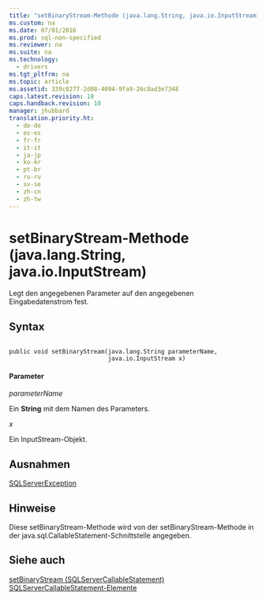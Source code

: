 ```yaml
---
title: "setBinaryStream-Methode (java.lang.String, java.io.InputStream)"
ms.custom: na
ms.date: 07/01/2016
ms.prod: sql-non-specified
ms.reviewer: na
ms.suite: na
ms.technology: 
  - drivers
ms.tgt_pltfrm: na
ms.topic: article
ms.assetid: 339c8277-2d08-4094-9fa9-26c8ad3e7348
caps.latest.revision: 10
caps.handback.revision: 10
manager: jhubbard
translation.priority.ht: 
  - de-de
  - es-es
  - fr-fr
  - it-it
  - ja-jp
  - ko-kr
  - pt-br
  - ru-ru
  - sv-se
  - zh-cn
  - zh-tw
---
```

# setBinaryStream-Methode (java.lang.String, java.io.InputStream)
  Legt den angegebenen Parameter auf den angegebenen Eingabedatenstrom fest.  
  
## Syntax  
  
```  
  
public void setBinaryStream(java.lang.String parameterName,  
                            java.io.InputStream x)  
```  
  
#### Parameter  
 *parameterName*  
  
 Ein **String** mit dem Namen des Parameters.  
  
 *x*  
  
 Ein InputStream\-Objekt.  
  
## Ausnahmen  
 [SQLServerException](../content/SQLServerException-Class.md)  
  
## Hinweise  
 Diese setBinaryStream\-Methode wird von der setBinaryStream\-Methode in der java.sql.CallableStatement\-Schnittstelle angegeben.  
  
## Siehe auch  
 [setBinaryStream &#40;SQLServerCallableStatement&#41;](../content/setBinaryStream--SQLServerCallableStatement-.md)   
 [SQLServerCallableStatement-Elemente](../content/SQLServerCallableStatement-Members.md)  
  
  